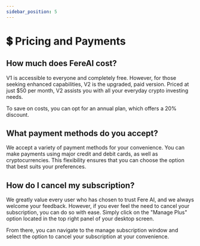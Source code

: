 ```yaml
---
sidebar_position: 5
---
```


# 💲 Pricing and Payments

## How much does FereAI cost?

V1 is accessible to everyone and completely free. However, for those seeking enhanced capabilities, V2 is the upgraded, paid version. Priced at just $50 per month, V2 assists you with all your everyday crypto investing needs.

To save on costs, you can opt for an annual plan, which offers a 20% discount.

## What payment methods do you accept?

We accept a variety of payment methods for your convenience. You can make payments using major credit and debit cards, as well as cryptocurrencies. This flexibility ensures that you can choose the option that best suits your preferences.

## How do I cancel my subscription?

We greatly value every user who has chosen to trust Fere AI, and we always welcome your feedback. However, if you ever feel the need to cancel your subscription, you can do so with ease. Simply click on the "Manage Plus" option located in the top right panel of your desktop screen.

From there, you can navigate to the manage subscription window and select the option to cancel your subscription at your convenience.
